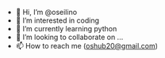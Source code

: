 - 👋 Hi, I’m @oseilino
- 👀 I’m interested in coding 
- 🌱 I’m currently learning python 
- 💞️ I’m looking to collaborate on ...
- 📫 How to reach me (oshub20@gmail.com)

<!---
oseilino/oseilino is a ✨ special ✨ repository because its `README.md` (this file) appears on your GitHub profile.
You can click the Preview link to take a look at your changes.
--->
